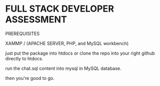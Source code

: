 # FULL STACK DEVELOPER ASSESSMENT

PREREQUISITES 

XAMMP / (APACHE SERVER, PHP, and MySQL workbench)

just put the package into htdocs or clone the repo into your right github directly to htdocs. 

run the chat.sql content into mysql in MySQL database. 

then you're good to go. 


